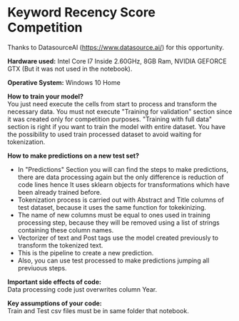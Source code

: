 # Keyword Recency Score Competition

Thanks to DatasourceAI (https://www.datasource.ai/) for this opportunity.  

__Hardware used:__
Intel Core I7 Inside 2.60GHz, 8GB Ram, NVIDIA GEFORCE GTX (But it was not used in the notebook).
 
__Operative System:__ Windows 10 Home

__How to train your model?__  
You just need execute the cells from start to process and transform the necessary data. You must not execute "Training for validation" section since it was created only for competition purposes. "Training with full data" section is right if you want to train the model with entire dataset.
You have the possibility to used train processed dataset to avoid waiting for tokenization.

__How to make predictions on a new test set?__ 
- In "Predictions" Section you will can find the steps to make predictions, there are data processing again but the only difference is reduction of code lines hence It uses sklearn objects for transformations which have been already trained before.
- Tokenization process is carried out with Abstract and Title columns of test dataset, because it uses the same function for tokekinizing.
- The name of new columns must be equal to ones used in training processing step, because they will be removed using a list of strings containing these column names.
- Vectorizer of text and Post tags use the model created previously to transform the tokenized text.
- This is the pipeline to create a new prediction.
- Also, you can use test processed to make predictions jumping all previuous steps.  

__Important side effects of code:__  
Data processing code just overwrites column Year.

__Key assumptions of your code:__  
Train and Test csv files must be in same folder that notebook.
